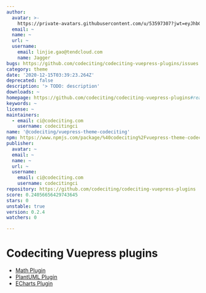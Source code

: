 ```yaml
---
author:
  avatar: >-
    https://private-avatars.githubusercontent.com/u/53597307?jwt=eyJhbGciOiJIUzI1NiIsInR5cCI6IkpXVCJ9.eyJpc3MiOiJnaXRodWIuY29tIiwiYXVkIjoicmF3LmdpdGh1YnVzZXJjb250ZW50LmNvbSIsImtleSI6ImtleTEiLCJleHAiOjE3MzQ2NzMzODAsIm5iZiI6MTczNDY3MjE4MCwicGF0aCI6Ii91LzUzNTk3MzA3In0.1TDXxyQvtCTANSEbKvT5itBDjYp_UFUu0kepg2QvNcg&v=4
  email: ~
  name: ~
  url: ~
  username:
    email: linjie.gao@tendcloud.com
    name: Jagger
bugs: https://github.com/codeciting/codeciting-vuepress-plugins/issues
category: theme
date: '2020-12-15T03:39:23.264Z'
deprecated: false
description: '> TODO: description'
downloads: ~
homepage: https://github.com/codeciting/codeciting-vuepress-plugins#readme
keywords: ~
license: ~
maintainers:
  - email: ci@codeciting.com
    username: codecitingci
name: '@codeciting/vuepress-theme-codeciting'
npm: https://www.npmjs.com/package/%40codeciting%2Fvuepress-theme-codeciting
publisher:
  avatar: ~
  email: ~
  name: ~
  url: ~
  username:
    email: ci@codeciting.com
    username: codecitingci
repository: https://github.com/codeciting/codeciting-vuepress-plugins
score: 0.24056656429743645
stars: 0
unstable: true
version: 0.2.4
watchers: 0

---
```


# Codeciting Vuepress plugins

- [Math Plugin](packages/vuepress-plugin-math/README.md)
- [PlantUML Plugin](packages/vuepress-plugin-plantuml/README.md)
- [ECharts Plugin](packages/vuepress-plugin-echarts/README.md)
